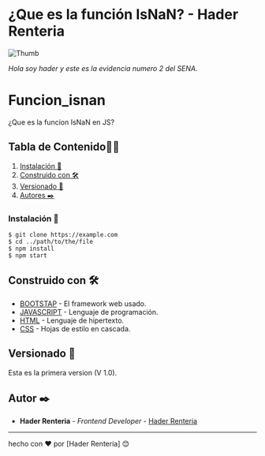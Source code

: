 # ¿Que es la función IsNaN? - Hader Renteria
![Thumb](https://github.com/haderrenteria13/Funcion_isnan/assets/106301008/0cee3cf9-247f-47f6-b238-359d92c7bc34)

_Hola soy hader y este es la evidencia numero 2 del SENA._
# Funcion_isnan
¿Que es la funcion IsNaN en JS?

## Tabla de Contenido✍🏿
1. [Instalación 🔧](#general-info)
2. [Construido con 🛠️](#technologies)
3. [Versionado 📌](#installation)
4. [Autores ✒️](#collaboration)

### Instalación 🔧
```
$ git clone https://example.com
$ cd ../path/to/the/file
$ npm install
$ npm start
```
## Construido con 🛠️

* [BOOTSTAP](https://getbootstrap.com) - El framework web usado.
* [JAVASCRIPT](https://developer.mozilla.org/es/docs/Web/JavaScript) -  Lenguaje de programación.
* [HTML](https://developer.mozilla.org/es/docs/Web/HTML) - Lenguaje de hipertexto.
* [CSS](https://developer.mozilla.org/es/docs/Web/CSS) - Hojas de estilo en cascada.

## Versionado 📌

Esta es la primera version (V 1.0).

## Autor ✒️

* **Hader Renteria** - *Frontend Developer* - [Hader Renteria](https://github.com/haderrenteria13)

---
hecho con ❤️ por [Hader Renteria] 😊
